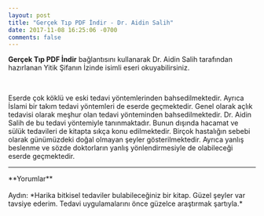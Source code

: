 ```yaml
---
layout: post
title: "Gerçek Tıp PDF İndir - Dr. Aidin Salih"
date: 2017-11-08 16:25:06 -0700
comments: false
---
```


<p><strong>Gerçek Tıp PDF İndir</strong> bağlantısını kullanarak Dr. Aidin Salih tarafından hazırlanan Yitik Şifanın İzinde isimli eseri okuyabilirsiniz.</p><br/>

<p>Eserde çok köklü ve eski tedavi yöntemlerinden bahsedilmektedir. Ayrıca İslami bir takım tedavi yöntemleri de eserde geçmektedir. Genel olarak açlık tedavisi olarak meşhur olan tedavi yönteminden bahsedilmektedir. Dr. Aidin Salih de bu tedavi yöntemiyle tanınmaktadır. Bunun dışında hacamat ve sülük tedavileri de kitapta sıkça konu edilmektedir. Birçok hastalığın sebebi olarak günümüzdeki doğal olmayan şeyler gösterilmektedir. Ayrıca yanlış beslenme ve sözde doktorların yanlış yönlendirmesiyle de olabileceği eserde geçmektedir.</p>

<hr>
**Yorumlar**<br/><br/>
Aydın: *Harika bitkisel tedaviler bulabileceğiniz bir kitap. Güzel şeyler var tavsiye ederim. Tedavi uygulamalarını önce güzelce araştırmak şartıyla.*

